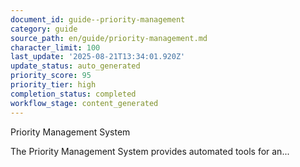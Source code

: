 ```yaml
---
document_id: guide--priority-management
category: guide
source_path: en/guide/priority-management.md
character_limit: 100
last_update: '2025-08-21T13:34:01.920Z'
update_status: auto_generated
priority_score: 95
priority_tier: high
completion_status: completed
workflow_stage: content_generated
---
```

Priority Management System

The Priority Management System provides automated tools for an...
